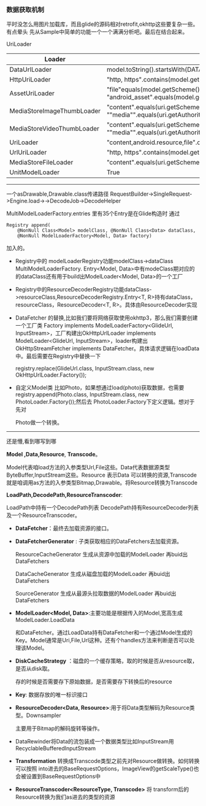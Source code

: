 ### 数据获取机制
平时没怎么用图片加载库，而且glide的源码相对retrofit,okhttp这些要复杂一些。有点晕头
先从Sample中简单的功能一个一个满满分析吧。最后在结合起来。

UriLoader

| Loader                     | Condition                                                    |
| -------------------------- | ------------------------------------------------------------ |
| DataUrlLoader              | model.toString().startsWith(DATA_SCHEME_IMAGE);              |
| HttpUriLoader              | "http, https".contains(model.getScheme())                    |
| AssetUriLoader             | "file"equals(model.getScheme()) && !model.getPathSegments()     .isEmpty() && "android_asset".equals(model.getPathSegments().get(0)); |
| MediaStoreImageThumbLoader | "content".equals(uri.getScheme()) && ""media"".equals(uri.getAuthority())&&!uri.getPathSegments().contains("video") |
| MediaStoreVideoThumbLoader | "content".equals(uri.getScheme()) && ""media"".equals(uri.getAuthority())&&uri.getPathSegments().contains("video") |
| UriLoader                  | "content,android.resource,file".contains(model.getScheme())  |
| UrlUriLoader               | "http, https".contains(model.getScheme())                    |
| MediaStoreFileLoader       | "content".equals(uri.getScheme())  && "media".equals(uri.getAuthority()) |
| UnitModelLoader            | True                                                         |

---
一个asDrawable,Drawable.class传递路径  RequestBuilder->SingleRequest->Engine.load->->DecodeJob->DecodeHelper

 MultiModelLoaderFactory.entries 里有35个Entry是在Glide构造时  通过

```
Registry append(
    @NonNull Class<Model> modelClass, @NonNull Class<Data> dataClass,
    @NonNull ModelLoaderFactory<Model, Data> factory)
```

加入的。

 * Registry中的 modelLoaderRegistry功能modelClass->dataClass  MultiModelLoaderFactory. Entry<Model, Data>中有modeClass期对应的的dataClass还有用于build出ModelLoader<Model, Data>的一个工厂

 * Registry中的ResourceDecoderRegistry功能dataClass->resourceClass,ResourceDecoderRegistry.Entry<T, R>持有dataClass，resourceClass，ResourceDecoder<T, R>。具体由ResourceDecoder实现

 * DataFetcher 的替换,比如我们要将网络获取使用okhttp3，那么我们需要创建一个工厂类 Factory implements ModelLoaderFactory<GlideUrl, InputStream>，工厂构建出OkHttpUrlLoader implements ModelLoader<GlideUrl, InputStream>，loader构建出OkHttpStreamFetcher implements DataFetcher<InputStream>。具体请求逻辑在loadData中。最后需要在Registry中替换一下

    registry.replace(GlideUrl.class, InputStream.class, new OkHttpUrlLoader.Factory());

* 自定义Model类 比如Photo，如果想通过load(photo)获取数据，也需要registry.append(Photo.class, InputStream.class, new PhotoLoader.Factory());然后去 PhotoLoader.Factory下定义逻辑。想对于先对

  Photo做一个转换。



---

还是懵,看到哪写到哪 

**Model ,Data,Resource**, **Transcode**。

Model代表咱load方法的入参类型Url,File这些。Data代表数据源类型ByteBuffer,InputStream这些。Resource 表示Data 可以转换的资源,Transcode就是咱调用as方法的入参类型Bitmap,Drawable。将Resource转换为Transcode

 **LoadPath,DecodePath,ResourceTranscoder**:

LoadPath中持有一个DecodePath列表 DecodePath持有ResourceDecoder列表及一个ResourceTranscoder。

 

 * **DataFetcher**：最终去加载资源的接口。

 * **DataFetcherGenerator** : 子类获取相应的DataFetchers去加载资源。

    ResourceCacheGenerator 生成从资源中加载的ModelLoader 再buid出DataFetchers

    DataCacheGenerator 生成从磁盘加载的ModelLoader  再buid出DataFetchers

    SourceGenerator 生成从最源头拉取数据的ModelLoader  再buid出DataFetchers

* **ModelLoader<Model, Data>**:主要功能是根据传入的Model,宽高生成ModelLoader.LoadData<Data>

    和DataFetcher<Data>。通过LoadData持有DataFetcher和一个通过Model生成的Key。Model通常是Uri,File,Url这种。还有个handles方法来判断是否可以处理该Model。

* **DiskCacheStrategy**  ：磁盘的一个缓存策略，取的时候是否从resource取，是否从disk取。

    存的时候是否需要存下原始数据，是否需要存下转换后的resource

* **Key**: 数据存放的唯一标识接口

* **ResourceDecoder<Data, Resource>**:用于将Data类型解码为Resource类型。Downsampler

    主要用于Bitmap的解码旋转等操作。

* DataRewinder<T>将Data的流包装成一个数据类型比如InputStream用RecyclableBufferedInputStream

* **Transformation<Resource>**  转换成Transcode类型之前先对Resource做转换。如何转换可以按照 into进去的BaseRequestOptions，ImageView的getScaleType()也会被设置到BaseRequestOptions中

*  **ResourceTranscoder<ResourceType, Transcode>**  将 transform后的Resource转换为我们as进去的类型的资源

